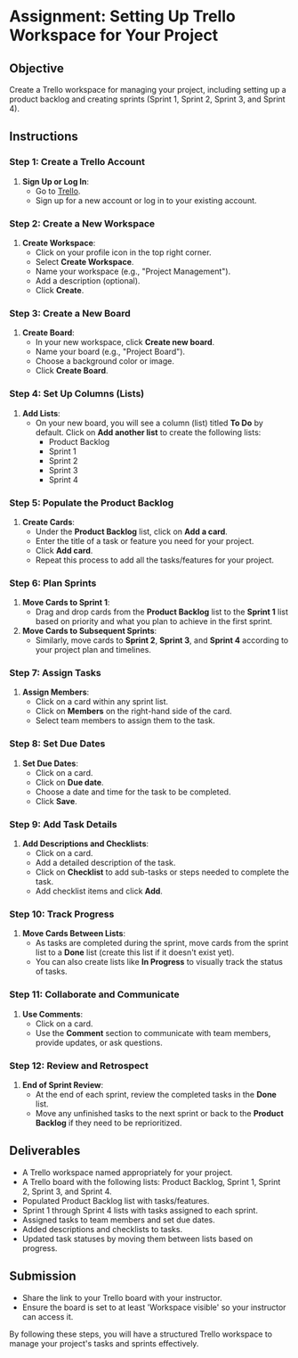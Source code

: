 # Assignment: Setting Up Trello Workspace for Your Project

## Objective
Create a Trello workspace for managing your project, including setting up a product backlog and creating sprints (Sprint 1, Sprint 2, Sprint 3, and Sprint 4).

## Instructions

### Step 1: Create a Trello Account

1. **Sign Up or Log In**:
   - Go to [Trello](https://trello.com/).
   - Sign up for a new account or log in to your existing account.

### Step 2: Create a New Workspace

1. **Create Workspace**:
   - Click on your profile icon in the top right corner.
   - Select **Create Workspace**.
   - Name your workspace (e.g., "Project Management").
   - Add a description (optional).
   - Click **Create**.

### Step 3: Create a New Board

1. **Create Board**:
   - In your new workspace, click **Create new board**.
   - Name your board (e.g., "Project Board").
   - Choose a background color or image.
   - Click **Create Board**.

### Step 4: Set Up Columns (Lists)

1. **Add Lists**:
   - On your new board, you will see a column (list) titled **To Do** by default. Click on **Add another list** to create the following lists:
     - Product Backlog
     - Sprint 1
     - Sprint 2
     - Sprint 3
     - Sprint 4

### Step 5: Populate the Product Backlog

1. **Create Cards**:
   - Under the **Product Backlog** list, click on **Add a card**.
   - Enter the title of a task or feature you need for your project.
   - Click **Add card**.
   - Repeat this process to add all the tasks/features for your project.

### Step 6: Plan Sprints

1. **Move Cards to Sprint 1**:
   - Drag and drop cards from the **Product Backlog** list to the **Sprint 1** list based on priority and what you plan to achieve in the first sprint.
2. **Move Cards to Subsequent Sprints**:
   - Similarly, move cards to **Sprint 2**, **Sprint 3**, and **Sprint 4** according to your project plan and timelines.

### Step 7: Assign Tasks

1. **Assign Members**:
   - Click on a card within any sprint list.
   - Click on **Members** on the right-hand side of the card.
   - Select team members to assign them to the task.

### Step 8: Set Due Dates

1. **Set Due Dates**:
   - Click on a card.
   - Click on **Due date**.
   - Choose a date and time for the task to be completed.
   - Click **Save**.

### Step 9: Add Task Details

1. **Add Descriptions and Checklists**:
   - Click on a card.
   - Add a detailed description of the task.
   - Click on **Checklist** to add sub-tasks or steps needed to complete the task.
   - Add checklist items and click **Add**.

### Step 10: Track Progress

1. **Move Cards Between Lists**:
   - As tasks are completed during the sprint, move cards from the sprint list to a **Done** list (create this list if it doesn't exist yet).
   - You can also create lists like **In Progress** to visually track the status of tasks.

### Step 11: Collaborate and Communicate

1. **Use Comments**:
   - Click on a card.
   - Use the **Comment** section to communicate with team members, provide updates, or ask questions.

### Step 12: Review and Retrospect

1. **End of Sprint Review**:
   - At the end of each sprint, review the completed tasks in the **Done** list.
   - Move any unfinished tasks to the next sprint or back to the **Product Backlog** if they need to be reprioritized.

## Deliverables

- A Trello workspace named appropriately for your project.
- A Trello board with the following lists: Product Backlog, Sprint 1, Sprint 2, Sprint 3, and Sprint 4.
- Populated Product Backlog list with tasks/features.
- Sprint 1 through Sprint 4 lists with tasks assigned to each sprint.
- Assigned tasks to team members and set due dates.
- Added descriptions and checklists to tasks.
- Updated task statuses by moving them between lists based on progress.

## Submission

- Share the link to your Trello board with your instructor.
- Ensure the board is set to at least 'Workspace visible' so your instructor can access it.

By following these steps, you will have a structured Trello workspace to manage your project's tasks and sprints effectively.
